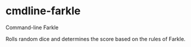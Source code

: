 # cmdline-farkle

Command-line Farkle

Rolls random dice and determines the score based on the rules of Farkle. 
